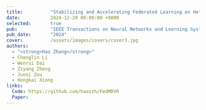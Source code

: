 ```yaml
---
title:          "Stabilizing and Accelerating Federated Learning on Heterogeneous Data with Partial Client Participation"
date:           2024-12-20 00:00:00 +0800
selected:       true
pub:            "IEEE Transactions on Neural Networks and Learning Systems (TNNLS)"
pub_date:       "2024"
cover:          /assets/images/covers/cover3.jpg
authors:
  - "<strong>Hao Zhang</strong>"
  - Chenglin Li
  - Wenrui Dai
  - Ziyang Zheng
  - Junni Zou
  - Hongkai Xiong
links:
  Code: https://github.com/haozzh/FedMDVR
  Paper: 
---
```

